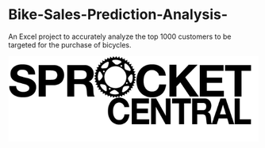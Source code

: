 # Bike-Sales-Prediction-Analysis-
An Excel project to accurately analyze the top 1000 customers to be targeted for the purchase of bicycles.

![](imgs/sprocket_central_logo.png)

